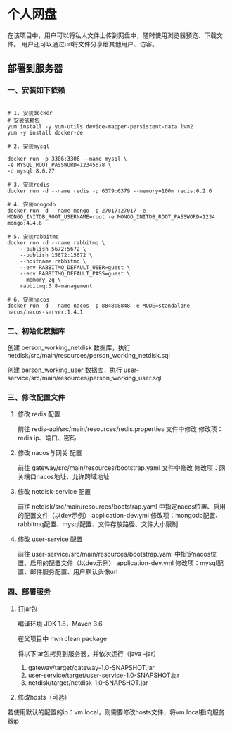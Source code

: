 # 个人网盘
在该项目中，用户可以将私人文件上传到网盘中，随时使用浏览器预览、下载文件。
用户还可以通过url将文件分享给其他用户、访客。

## 部署到服务器

### 一、安装如下依赖

```shell

# 1. 安装docker
# 安装依赖包
yum install -y yum-utils device-mapper-persistent-data lvm2
yum -y install docker-ce

# 2. 安装mysql

docker run -p 3306:3306 --name mysql \
-e MYSQL_ROOT_PASSWORD=12345678 \
-d mysql:8.0.27

# 3. 安装redis
docker run -d --name redis -p 6379:6379 --memory=100m redis:6.2.6

# 4. 安装mongodb
docker run -d --name mongo -p 27017:27017 -e MONGO_INITDB_ROOT_USERNAME=root -e MONGO_INITDB_ROOT_PASSWORD=1234 mongo:4.4.6

# 5. 安装rabbitmq
docker run -d --name rabbitmq \
    --publish 5672:5672 \
    --publish 15672:15672 \
    --hostname rabbitmq \
    --env RABBITMQ_DEFAULT_USER=guest \
    --env RABBITMQ_DEFAULT_PASS=guest \
    --memory 2g \
    rabbitmq:3.8-management
    
# 6. 安装nacos
docker run -d --name nacos -p 8848:8848 -e MODE=standalone nacos/nacos-server:1.4.1

```

### 二、初始化数据库

创建 person_working_netdisk 数据库，执行 netdisk/src/main/resources/person_working_netdisk.sql

创建 person_working_user 数据库，执行 user-service/src/main/resources/person_working_user.sql

### 三、修改配置文件

1. 修改 redis 配置

    前往 redis-api/src/main/resources/redis.properties 文件中修改
    修改项：redis ip、端口、密码
2. 修改 nacos与网关 配置

    前往 gateway/src/main/resources/bootstrap.yaml 文件中修改
    修改项：网关端口nacos地址、允许跨域地址
3. 修改 netdisk-service 配置

    前往 netdisk/src/main/resources/bootstrap.yaml 中指定nacos位置、启用的配置文件（以dev示例）
       application-dev.yml
    修改项：mongodb配置、rabbitmq配置、mysql配置、文件存放路径、文件大小限制
4. 修改 user-service 配置

    前往 user-service/src/main/resources/bootstrap.yaml 中指定nacos位置、启用的配置文件（以dev示例）
       application-dev.yml
    修改项：mysql配置、邮件服务配置、用户默认头像url


### 四、部署服务

1. 打jar包

   编译环境 JDK 1.8，Maven 3.6

   在父项目中 mvn clean package
   
   将以下jar包拷贝到服务器，并依次运行（java -jar）
   
   1. gateway/target/gateway-1.0-SNAPSHOT.jar
   2. user-service/target/user-service-1.0-SNAPSHOT.jar
   3. netdisk/target/netdisk-1.0-SNAPSHOT.jar

2. 修改hosts（可选）

若使用默认的配置的ip：vm.local，则需要修改hosts文件，将vm.local指向服务器ip




